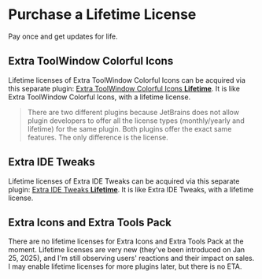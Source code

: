 <show-structure for="chapter,procedure,tab,def"/>

# Purchase a Lifetime License

Pay once and get updates for life.

## Extra ToolWindow Colorful Icons

Lifetime licenses of Extra ToolWindow Colorful Icons can be acquired via this separate plugin: [Extra ToolWindow Colorful Icons **Lifetime**](https://plugins.jetbrains.com/plugin/26404-extra-toolwindow-colorful-icons-lifetime/pricing#personal). It is like Extra ToolWindow Colorful Icons, with a lifetime license.

> There are two different plugins because JetBrains does not allow plugin developers to offer all the license types (monthly/yearly and lifetime) for the same plugin. Both plugins offer the exact same features. The only difference is the license.

## Extra IDE Tweaks

Lifetime licenses of Extra IDE Tweaks can be acquired via this separate plugin: [Extra IDE Tweaks **Lifetime**](https://plugins.jetbrains.com/plugin/27808-extra-ide-tweaks-lifetime/pricing#personal). It is like Extra IDE Tweaks, with a lifetime license.

## Extra Icons and Extra Tools Pack

There are no lifetime licenses for Extra Icons and Extra Tools Pack at the moment. Lifetime licenses are very new (they've been introduced on Jan 25, 2025), and I'm still observing users' reactions and their impact on sales. I may enable lifetime licenses for more plugins later, but there is no <tooltip term="ETA">ETA</tooltip>.
